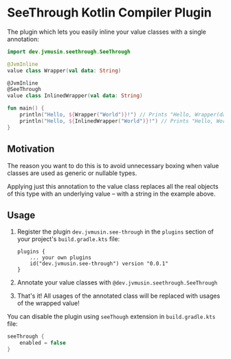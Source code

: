 # SeeThrough Kotlin Compiler Plugin

The plugin which lets you easily inline your value classes with a single annotation:

```kotlin
import dev.jvmusin.seethrough.SeeThrough

@JvmInline
value class Wrapper(val data: String)

@JvmInline
@SeeThrough
value class InlinedWrapper(val data: String)

fun main() {
    println("Hello, ${Wrapper("World")}!") // Prints "Hello, Wrapper(data=World)!"
    println("Hello, ${InlinedWrapper("World")}!") // Prints "Hello, World!"
}
```

## Motivation

The reason you want to do this is to avoid unnecessary boxing when value classes are used as generic or nullable types.

Applying just this annotation to the value class replaces all the real objects of this type with an underlying value –
with a string in the example above.

## Usage

1. Register the plugin `dev.jvmusin.see-through` in the `plugins` section of your project's `build.gradle.kts` file:
    ```
    plugins {
        ... your own plugins
        id("dev.jvmusin.see-through") version "0.0.1"
    }
    ```

2. Annotate your value classes with `@dev.jvmusin.seethrough.SeeThrough`
3. That's it! All usages of the annotated class will be replaced with usages of the wrapped value!

You can disable the plugin using `seeThough` extension in `build.gradle.kts` file:
```kts
seeThrough {
    enabled = false
}
```